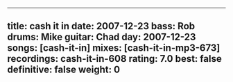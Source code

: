 
---
title: cash it in
date: 2007-12-23
bass:	Rob
drums:	Mike
guitar:	Chad
day: 2007-12-23
songs: [cash-it-in]
mixes: [cash-it-in-mp3-673]
recordings: cash-it-in-608
rating: 7.0
best: false
definitive: false
weight: 0
---
